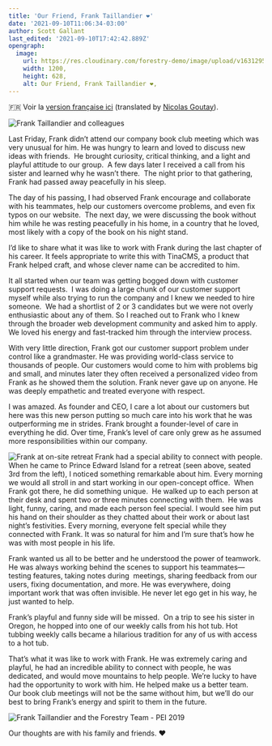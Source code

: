 ```yaml
---
title: 'Our Friend, Frank Taillandier ❤️'
date: '2021-09-10T11:06:34-03:00'
author: Scott Gallant
last_edited: '2021-09-10T17:42:42.889Z'
opengraph:
  image:
    url: https://res.cloudinary.com/forestry-demo/image/upload/v1631295724/tina-io/blog/frank-taillandier-painting.jpg
    width: 1200,
    height: 628,
    alt: Our Friend, Frank Taillandier ❤️,
---
```


🇫🇷 Voir la [version française ici](#) (translated by [Nicolas Goutay](https://twitter.com/messages/17271529-58286073)).

![Frank Taillandier and colleagues](https://res.cloudinary.com/forestry-demo/image/upload/v1631295724/tina-io/blog/frank-taillandier-painting.jpg)

Last Friday, Frank didn’t attend our company book club meeting which was very unusual for him. He was hungry to learn and loved to discuss new ideas with friends.  He brought curiosity, critical thinking, and a light and playful attitude to our group.  A few days later I received a call from his sister and learned why he wasn’t there.  The night prior to that gathering, Frank had passed away peacefully in his sleep.

The day of his passing, I had observed Frank encourage and collaborate with his teammates, help our customers overcome problems, and even fix typos on our website.  The next day, we were discussing the book without him while he was resting peacefully in his home, in a country that he loved, most likely with a copy of the book on his night stand.

I’d like to share what it was like to work with Frank during the last chapter of his career. It feels appropriate to write this with TinaCMS, a product that Frank helped craft, and whose clever name can be accredited to him.

It all started when our team was getting bogged down with customer support requests.  I was doing a large chunk of our customer support myself while also trying to run the company and I knew we needed to hire someone.  We had a shortlist of 2 or 3 candidates but we were not overly enthusiastic about any of them. So I reached out to Frank who I knew through the broader web development community and asked him to apply. We loved his energy and fast-tracked him through the interview process.

With very little direction, Frank got our customer support problem under control like a grandmaster. He was providing world-class service to thousands of people. Our customers would come to him with problems big and small, and minutes later they often received a personalized video from Frank as he showed them the solution. Frank never gave up on anyone. He was deeply empathetic and treated everyone with respect.

I was amazed. As founder and CEO, I care a lot about our customers but here was this new person putting so much care into his work that he was outperforming me in strides. Frank brought a founder-level of care in everything he did. Over time, Frank’s level of care only grew as he assumed  more responsibilities within our company.

![Frank at on-site retreat](https://res.cloudinary.com/forestry-demo/image/upload/v1631283892/tina-io/blog/forestry-retreat-1300.jpg)
Frank had a special ability to connect with people. When he came to Prince Edward Island for a retreat (seen above, seated 3rd from the left), I noticed something remarkable about him. Every morning we would all stroll in and start working in our open-concept office.  When  Frank got there, he did something unique.  He walked up to each person at their desk and spent two or three minutes connecting with them.  He was light, funny, caring, and made each person feel special. I would see him put his hand on their shoulder as they chatted about their work or about last night’s festivities. Every morning, everyone felt special while they connected with Frank. It was so natural for him and I’m sure that’s how he was with most people in his life.

Frank wanted us all to be better and he understood the power of teamwork. He was always working behind the scenes to support his teammates––testing features, taking notes during  meetings, sharing feedback from our users, fixing documentation, and more. He was everywhere, doing important work that was often invisible. He never let ego get in his way, he just wanted to help.

Frank’s playful and funny side will be missed.  On a trip to see his sister in Oregon, he hopped into one of our weekly calls from his hot tub. Hot tubbing weekly calls became a hilarious tradition for any of us with access to a hot tub.

That’s what it was like to work with Frank. He was extremely caring and playful, he had an incredible ability to connect with people, he was dedicated, and would move mountains to help people. We’re lucky to have had the opportunity to work with him. He helped make us a better team.  Our book club meetings will not be the same without him, but we’ll do our best to bring Frank’s energy and spirit to them in the future.

![Frank Taillandier and the Forestry Team - PEI 2019](https://res.cloudinary.com/forestry-demo/image/upload/v1631283892/tina-io/blog/forestry-team-pei.jpg)

Our thoughts are with his family and friends. ❤️
